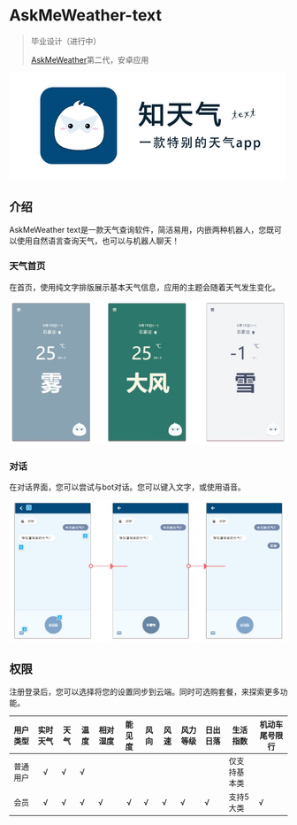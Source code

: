 # AskMeWeather-text

> 毕业设计（进行中）
>
> [AskMeWeather](https://github.com/mutsuo/AskMeWeather)第二代，安卓应用

<img src="image/logo.jpg" alt="logo" width=500px align=center/>

## 介绍

AskMeWeather text是一款天气查询软件，简洁易用，内嵌两种机器人，您既可以使用自然语言查询天气，也可以与机器人聊天！

### 天气首页

在首页，使用纯文字排版展示基本天气信息，应用的主题会随着天气发生变化。

<img src="image/weatherboard.JPG" alt="weatherboard" width=600px align=center/>

### 对话

在对话界面，您可以尝试与bot对话。您可以键入文字，或使用语音。

<img src="image/chat.JPG" alt="chat" width=600px align=center/>

## 权限

注册登录后，您可以选择将您的设置同步到云端。同时可选购套餐，来探索更多功能。 

| 用户类型 | 实时天气 | 天气 | 温度 | 相对湿度 | 能见度 | 风向 | 风速 | 风力等级 | 日出日落 | 生活指数     | 机动车尾号限行 |
| :------: | :------: | ---- | ---- | -------- | :----: | ---- | ---- | -------- | -------- | ------------ | -------------- |
| 普通用户 |    √     | √    | √    |          |        |      |      |          |          | 仅支持基本类 |                |
|   会员   |    √     | √    | √    | √        |   √    | √    | √    | √        | √        | 支持5大类    | √              |

